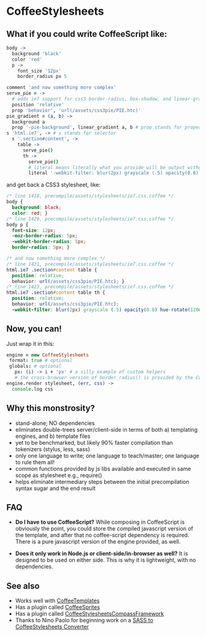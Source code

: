 # CoffeeStylesheets

## What if you could write CoffeeScript like:

```coffeescript
body ->
  background 'black'
  color 'red'
  p ->
    font_size '12px'
    border_radius px 5

comment 'and now something more complex'
serve_pie = ->
  # adds ie7 support for css3 border-radius, box-shadow, and linear-gradient
  position 'relative'
  prop 'behavior', 'url(/assets/css3pie/PIE.htc)'
pie_gradient = (a, b) ->
  background a
  prop '-pie-background', linear_gradient a, b # prop stands for property
s 'html.ie7', -> # s stands for selector
  s '.section#content', ->
    table ->
      serve_pie()
      th ->
        serve_pie()
        # literal means literally what you provide will be output without modification
        literal '-webkit-filter: blur(2px) grayscale (.5) opacity(0.8) hue-rotate(120deg);'
```

and get back a CSS3 stylesheet, like:

```css
/* line 1418, precompile/assets/stylesheets/ie7.css.coffee */
body {
  background: black;
  color: red; }
/* line 1420, precompile/assets/stylesheets/ie7.css.coffee */
body p {
  font-size: 12px;
  -moz-border-radius: 5px;
  -webkit-border-radius: 5px;
  border-radius: 5px; }

/* and now something more complex */
/* line 1421, precompile/assets/stylesheets/ie7.css.coffee */
html.ie7 .section#content table {
  position: relative;
  behavior: url(/assets/css3pie/PIE.htc); }
/* line 1423, precompile/assets/stylesheets/ie7.css.coffee */
html.ie7 .section#content table th {
  position: relative;
  behavior: url(/assets/css3pie/PIE.htc); 
  -webkit-filter: blur(2px) grayscale (.5) opacity(0.8) hue-rotate(120deg); }
```

## Now, you can!

Just wrap it in this:

```coffeescript
engine = new CoffeeStylesheets
 format: true # optional
 globals: # optional
   px: (i) -> i + 'px' # a silly example of custom helpers
   # the cross-browser version of border_radius() is provided by the CoffeeStylesheetsCompassFramework plugin 
engine.render stylesheet, (err, css) ->
  console.log css
```

## Why this monstrosity?

* stand-alone; NO dependencies
* eliminates double-trees server/client-side in terms of both a) templating engines, and b) template files
* yet to be benchmarked, but likely 90% faster compilation than tokenizers (stylus, less, sass)
* only one language to write; one language to teach/master; one language to rule them all!
* common functions provided by js libs available and executed in same scope as stylesheet e.g., require()
* helps eliminate intermediary steps between the initial precompilation syntax sugar and the end result

## FAQ

 * **Do I have to use CoffeeScript?**
 While composing in CoffeeScript is obviously the point, you could store the compiled javascript version of the
template, and after that no coffee-script dependency is required. There is a pure javascript version of
the engine provided, as well.

 * **Does it only work in Node.js or client-side/in-browser as well?**
 It is designed to be used on either side. This is why it is lightweight, with no dependencies.

## See also

* Works well with [CoffeeTemplates](https://github.com/mikesmullin/coffee-templates) 
* Has a plugin called [CoffeeSprites](https://github.com/mikesmullin/coffee-sprites)
* Has a plugin called [CoffeeStylesheetsCompassFramework](https://github.com/mikesmullin/coffee-stylesheets-compass-framework)
* Thanks to Nino Paolo for beginning work on a [SASS to CoffeeStylesheets Converter](https://github.com/paolooo/coffee-espresso-two-shots)
